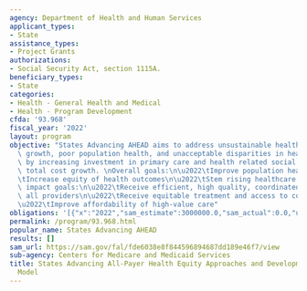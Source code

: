 ```yaml
---
agency: Department of Health and Human Services
applicant_types:
- State
assistance_types:
- Project Grants
authorizations:
- Social Security Act, section 1115A.
beneficiary_types:
- State
categories:
- Health - General Health and Medical
- Health - Program Development
cfda: '93.968'
fiscal_year: '2022'
layout: program
objective: "States Advancing AHEAD aims to address unsustainable health care cost\
  \ growth, poor population health, and unacceptable disparities in health outcomes\
  \ by increasing investment in primary care and health related social needs and constraining\
  \ total cost growth. \nOverall goals:\n\u2022\tImprove population health\n\u2022\
  \tIncrease equity of health outcomes\n\u2022\tStem rising healthcare costs\nBeneficiaries\
  \ impact goals:\n\u2022\tReceive efficient, high quality, coordinated care from\
  \ all providers\n\u2022\tReceive equitable treatment and access to community resources\n\
  \u2022\tImprove affordability of high-value care"
obligations: '[{"x":"2022","sam_estimate":3000000.0,"sam_actual":0.0,"usa_spending_actual":1500000.0},{"x":"2023","sam_estimate":0.0,"sam_actual":0.0,"usa_spending_actual":-3265000.0},{"x":"2024","sam_estimate":12000000.0,"sam_actual":0.0,"usa_spending_actual":0.0}]'
permalink: /program/93.968.html
popular_name: States Advancing AHEAD
results: []
sam_url: https://sam.gov/fal/fde6038e8f844596894687dd189e46f7/view
sub-agency: Centers for Medicare and Medicaid Services
title: States Advancing All-Payer Health Equity Approaches and Development (AHEAD)
  Model
---
```

